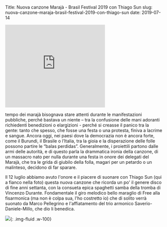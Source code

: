 Title: Nuova canzone Marajà - Brasil Festival 2019 con Thiago Sun
slug: nuova-canzone-maraja-brasil-festival-2019-con-thiago-sun
date: 2019-07-14

<div class="container-fluid iframe-container">
<iframe allowfullscreen="" class="YOUTUBE-iframe-video" data-thumbnail-src="https://i.ytimg.com/vi/HV3CJgarGN8/0.jpg" frameborder="0" height="266" src="https://www.youtube.com/embed/HV3CJgarGN8?feature=player_embedded" width="320"></iframe>
</div>

tempo dei marajà bisognava stare attenti durante le manifestazioni
pubbliche, perché bastava un niente – tra la confusione delle mani
adoranti richiedenti benedizioni o elargizioni \- perché si creasse
il panico tra la gente: tanto che spesso, che fosse una festa o una
protesta, finiva a lacrime e sangue. Ancora oggi, nei paesi dove la
democrazia non è ancora forte, come il Burundi, il Brasile o
l’Italia, tra la gioia e la disperazione delle folle possono
partire le “balas perdidas”. Generalmente, i proiettili partono
dalle armi delle autorità, e di questo parla la drammatica ironia
della canzone, di un massacro nato per nulla durante una festa in
onore dei delegati del Marajà, che tra le grida di giubilo della
folla, magari per un petardo o un malinteso, decidono di far sparare.

Il 12 luglio abbiamo avuto l'onore e il piacere di suonare con Thiago Sun \(qui a fianco nella foto\) questa nuova canzone che ricorda un po' il genere disco di fine anni settanta, con la consueta epica spaghetti samba della tromba di Vincenzo Durante. Fondamentale il giro melodico bello maraglio di Free alla fisarmonica \(ma non è colpa sua, l'ho costretto io\) che di solito verrà suonato da Marco Pellegrino e l'affiatamento del trio armonico Saverio\-Daniele\-Millo, che dio li benedica.

![](/images/fetched_images/thiago.jpg){: .img-fluid .w-100}

